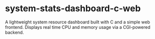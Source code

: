 # system-stats-dashboard-c-web
A lightweight system resource dashboard built with C and a simple web frontend. Displays real time CPU and memory usage via a CGI-powered backend.
